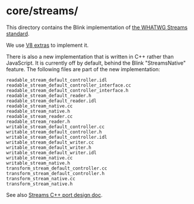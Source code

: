 # core/streams/

This directory contains the Blink implementation of [the WHATWG Streams
standard][1].

We use [V8 extras][2] to implement it.

There is also a new implementation that is written in C++ rather than
JavaScript. It is currently off by default, behind the Blink "StreamsNative"
feature. The following files are part of the new implementation:

    readable_stream_default_controller.idl
    readable_stream_default_controller_interface.cc
    readable_stream_default_controller_interface.h
    readable_stream_default_reader.h
    readable_stream_default_reader.idl
    readable_stream_native.cc
    readable_stream_native.h
    readable_stream_reader.cc
    readable_stream_reader.h
    writable_stream_default_controller.cc
    writable_stream_default_controller.h
    writable_stream_default_controller.idl
    writable_stream_default_writer.cc
    writable_stream_default_writer.h
    writable_stream_default_writer.idl
    writable_stream_native.cc
    writable_stream_native.h
    transform_stream_default_controller.cc
    transform_stream_default_controller.h
    transform_stream_native.cc
    transform_stream_native.h

See also [Streams C++ port design doc][3].

[1]: https://streams.spec.whatwg.org/
[2]: https://docs.google.com/document/d/1AT5-T0aHGp7Lt29vPWFr2-qG8r3l9CByyvKwEuA8Ec0
[3]: https://docs.google.com/document/d/1n0IIRmJb0R-DFc2IhhJfS2-LUwl6iKSBNaR0klr3o40/edit
